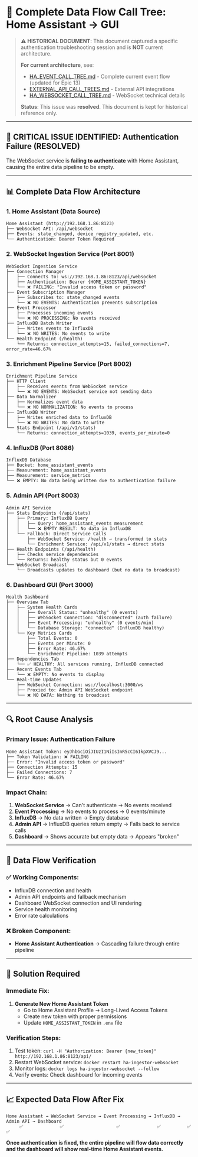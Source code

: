 # 🔄 **Complete Data Flow Call Tree: Home Assistant → GUI**

> **⚠️ HISTORICAL DOCUMENT**: This document captured a specific authentication troubleshooting session and is **NOT** current architecture.
> 
> **For current architecture**, see:
> - [HA_EVENT_CALL_TREE.md](./HA_EVENT_CALL_TREE.md) - Complete current event flow (updated for Epic 13)
> - [EXTERNAL_API_CALL_TREES.md](./EXTERNAL_API_CALL_TREES.md) - External API integrations
> - [HA_WEBSOCKET_CALL_TREE.md](../../docs/HA_WEBSOCKET_CALL_TREE.md) - WebSocket technical details
>
> **Status**: This issue was **resolved**. This document is kept for historical reference only.

---

## 🚨 **CRITICAL ISSUE IDENTIFIED: Authentication Failure** (RESOLVED)

The WebSocket service is **failing to authenticate** with Home Assistant, causing the entire data pipeline to be empty.

---

## 📊 **Complete Data Flow Architecture**

### **1. Home Assistant (Data Source)**
```
Home Assistant (http://192.168.1.86:8123)
├── WebSocket API: /api/websocket
├── Events: state_changed, device_registry_updated, etc.
└── Authentication: Bearer Token Required
```

### **2. WebSocket Ingestion Service (Port 8001)**
```
WebSocket Ingestion Service
├── Connection Manager
│   ├── Connects to: ws://192.168.1.86:8123/api/websocket
│   ├── Authentication: Bearer {HOME_ASSISTANT_TOKEN}
│   └── ❌ FAILING: "Invalid access token or password"
├── Event Subscription Manager
│   ├── Subscribes to: state_changed events
│   └── ❌ NO EVENTS: Authentication prevents subscription
├── Event Processor
│   ├── Processes incoming events
│   └── ❌ NO PROCESSING: No events received
├── InfluxDB Batch Writer
│   ├── Writes events to InfluxDB
│   └── ❌ NO WRITES: No events to write
└── Health Endpoint (/health)
    └── Returns: connection_attempts=15, failed_connections=7, error_rate=46.67%
```

### **3. Enrichment Pipeline Service (Port 8002)**
```
Enrichment Pipeline Service
├── HTTP Client
│   ├── Receives events from WebSocket service
│   └── ❌ NO EVENTS: WebSocket service not sending data
├── Data Normalizer
│   ├── Normalizes event data
│   └── ❌ NO NORMALIZATION: No events to process
├── InfluxDB Writer
│   ├── Writes enriched data to InfluxDB
│   └── ❌ NO WRITES: No data to write
└── Stats Endpoint (/api/v1/stats)
    └── Returns: connection_attempts=1039, events_per_minute=0
```

### **4. InfluxDB (Port 8086)**
```
InfluxDB Database
├── Bucket: home_assistant_events
├── Measurement: home_assistant_events
├── Measurement: service_metrics
└── ❌ EMPTY: No data being written due to authentication failure
```

### **5. Admin API (Port 8003)**
```
Admin API Service
├── Stats Endpoints (/api/stats)
│   ├── Primary: InfluxDB Query
│   │   ├── Query: home_assistant_events measurement
│   │   └── ❌ EMPTY RESULT: No data in InfluxDB
│   └── Fallback: Direct Service Calls
│       ├── WebSocket Service: /health → transformed to stats
│       └── Enrichment Service: /api/v1/stats → direct stats
├── Health Endpoints (/api/health)
│   ├── Checks service dependencies
│   └── Returns: healthy status but 0 events
└── WebSocket Broadcast
    └── Broadcasts updates to dashboard (but no data to broadcast)
```

### **6. Dashboard GUI (Port 3000)**
```
Health Dashboard
├── Overview Tab
│   ├── System Health Cards
│   │   ├── Overall Status: "unhealthy" (0 events)
│   │   ├── WebSocket Connection: "disconnected" (auth failure)
│   │   ├── Event Processing: "unhealthy" (0 events/min)
│   │   └── Database Storage: "connected" (InfluxDB healthy)
│   └── Key Metrics Cards
│       ├── Total Events: 0
│       ├── Events per Minute: 0
│       ├── Error Rate: 46.67%
│       └── Enrichment Pipeline: 1039 attempts
├── Dependencies Tab
│   └── ✅ HEALTHY: All services running, InfluxDB connected
├── Recent Events Tab
│   └── ❌ EMPTY: No events to display
└── Real-time Updates
    ├── WebSocket Connection: ws://localhost:3000/ws
    ├── Proxied to: Admin API WebSocket endpoint
    └── ❌ NO DATA: Nothing to broadcast
```

---

## 🔍 **Root Cause Analysis**

### **Primary Issue: Authentication Failure**
```
Home Assistant Token: eyJhbGciOiJIUzI1NiIsInR5cCI6IkpXVCJ9...
├── Token Validation: ❌ FAILING
├── Error: "Invalid access token or password"
├── Connection Attempts: 15
├── Failed Connections: 7
└── Error Rate: 46.67%
```

### **Impact Chain:**
1. **WebSocket Service** → Can't authenticate → No events received
2. **Event Processing** → No events to process → 0 events/minute
3. **InfluxDB** → No data written → Empty database
4. **Admin API** → InfluxDB queries return empty → Falls back to service calls
5. **Dashboard** → Shows accurate but empty data → Appears "broken"

---

## 🎯 **Data Flow Verification**

### **✅ Working Components:**
- InfluxDB connection and health
- Admin API endpoints and fallback mechanism
- Dashboard WebSocket connection and UI rendering
- Service health monitoring
- Error rate calculations

### **❌ Broken Component:**
- **Home Assistant Authentication** → Cascading failure through entire pipeline

---

## 🔧 **Solution Required**

### **Immediate Fix:**
1. **Generate New Home Assistant Token**
   - Go to Home Assistant Profile → Long-Lived Access Tokens
   - Create new token with proper permissions
   - Update `HOME_ASSISTANT_TOKEN` in `.env` file

### **Verification Steps:**
1. Test token: `curl -H "Authorization: Bearer {new_token}" http://192.168.1.86:8123/api/`
2. Restart WebSocket service: `docker restart ha-ingestor-websocket`
3. Monitor logs: `docker logs ha-ingestor-websocket --follow`
4. Verify events: Check dashboard for incoming events

---

## 📈 **Expected Data Flow After Fix**

```
Home Assistant → WebSocket Service → Event Processing → InfluxDB → Admin API → Dashboard
     ✅              ✅                    ✅              ✅          ✅         ✅
```

**Once authentication is fixed, the entire pipeline will flow data correctly and the dashboard will show real-time Home Assistant events.**

